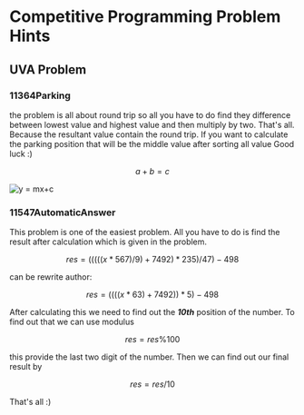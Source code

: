 # Competitive Programming Problem Hints
## UVA Problem
### 11364Parking
the problem is all about round trip so all you have to do find they difference between lowest value and highest value and then multiply by two. That's all.
Because the resultant value contain the round trip. If you want to calculate the parking position that will be the middle value after sorting all value
Good luck :)

```math #yourmathlabel
a + b = c

```
<img src="https://latex.codecogs.com/svg.latex?\Large&space; y=mx+c " title= "y = mx+c " />


### 11547AutomaticAnswer
This problem is one of the easiest problem. All you have to do is find the result after calculation which is given in the problem.

$$
res = (((((x*567)/9)+7492)*235)/47)-498
$$

can be rewrite author:

$$
res = ((((x*63)+7492))*5)-498
$$

After calculating this we need to find out the _**10th**_ position of the number.
To find out that we can use modulus

$$
res = res \% 100
$$

this provide the last two digit of the number. Then we can find out our final result by

$$
res = res/10
$$

That's all :)
